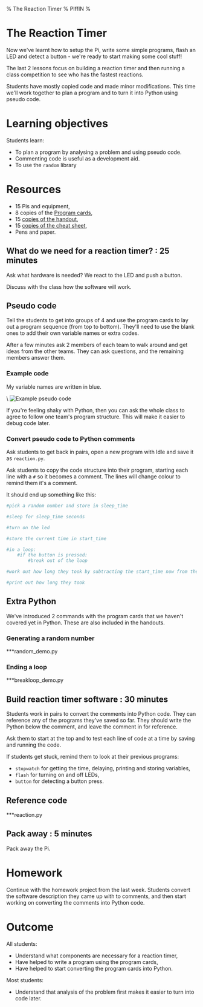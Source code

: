 % The Reaction Timer
% PIffIN
%

# The Reaction Timer

Now we've learnt how to setup the Pi, write some simple programs, flash an LED and detect a button - we're ready to start making some cool stuff! 

The last 2 lessons focus on building a reaction timer and then running a class competition to see who has the fastest reactions.

Students have mostly copied code and made minor modifications. This time we'll work together to plan a program and to turn it into Python using pseudo code.

# Learning objectives

Students learn:

* To plan a program by analysing a problem and using pseudo code.
* Commenting code is useful as a development aid.
* To use the `random` library

# Resources

* 15 Pis and equipment,
* 8 copies of the [Program cards](program_cards.pdf),
* 15 [copies of the handout](lesson-5-handout.html),
* 15 [copies of the cheat sheet](../cheatsheet.html),
* Pens and paper.

## What do we need for a reaction timer? : 25 minutes

Ask what hardware is needed? We react to the LED and push a button.

Discuss with the class how the software will work. 

## Pseudo code

Tell the students to get into groups of 4 and use the program cards to lay out a program sequence (from top to bottom).
They'll need to use the blank ones to add their own variable names or extra codes.

After a few minutes ask 2 members of each team to walk around and get ideas from the other teams. They can ask questions, and the remaining members answer them.

### Example code

My variable names are written in blue.

\ ![Example pseudo code](reaction_code_cards.png)

If you're feeling shaky with Python, then you can ask the whole class to agree to follow one team's program structure. This will make it easier to debug code later.

### Convert pseudo code to Python comments

Ask students to get back in pairs, open a new program with Idle and save it as `reaction.py`.

Ask students to copy the code structure into their program, starting each line with a `#` so it becomes a comment.
The lines will change colour to remind them it's a comment.

It should end up something like this:

~~~ python
#pick a random number and store in sleep_time

#sleep for sleep_time seconds

#turn on the led 

#store the current time in start_time

#in a loop:
    #if the button is pressed:
        #break out of the loop

#work out how long they took by subtracting the start_time now from the time now

#print out how long they took
~~~

## Extra Python

We've introduced 2 commands with the program cards that we haven't covered yet in Python. These are also included in the handouts.

### Generating a random number

***random_demo.py

### Ending a loop

***breakloop_demo.py

## Build reaction timer software : 30 minutes

Students work in pairs to convert the comments into Python code. They can reference any of the programs they've saved so far. They should write the Python below the comment, and leave the comment in for reference.

Ask them to start at the top and to test each line of code at a time by saving and running the code.

If students get stuck, remind them to look at their previous programs:

* `stopwatch` for getting the time, delaying, printing and storing variables,
* `flash` for turning on and off LEDs,
* `button` for detecting a button press.

## Reference code

***reaction.py

## Pack away : 5 minutes

Pack away the Pi.

# Homework

Continue with the homework project from the last week. Students convert the software description they came up with to comments, and then start working on converting the comments into Python code.

# Outcome

All students:

* Understand what components are necessary for a reaction timer,
* Have helped to write a program using the program cards,
* Have helped to start converting the program cards into Python.

Most students:

* Understand that analysis of the problem first makes it easier to turn into code later.
